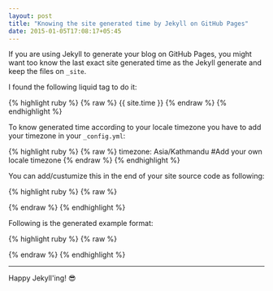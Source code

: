 ```yaml
---
layout: post
title: "Knowing the site generated time by Jekyll on GitHub Pages"
date: 2015-01-05T17:08:17+05:45
---
```


If you are using Jekyll to generate your blog on GitHub Pages, you might want too know the last exact site generated time as the Jekyll generate and keep the files on `_site`.

I found the following liquid tag to do it:

{% highlight ruby %}
{% raw %}
{{ site.time }}
{% endraw %}
{% endhighlight %}

To know generated time according to your locale timezone you have to add your timezone in your `_config.yml`:

{% highlight ruby %}
{% raw %}
timezone:    Asia/Kathmandu #Add your own locale timezone
{% endraw %}
{% endhighlight %}

You can add/custumize this in the end of your site source code as following:

{% highlight ruby %}
{% raw %}
<!-- Proudly Hosted on GitHub | Generated {{ site.time }} | Revision {{ site.github.build_revision }} -->
{% endraw %}
{% endhighlight %}

Following is the generated example format:

{% highlight ruby %}
{% raw %}
<!-- Proudly Hosted on GitHub | Generated 2015-01-05 18:06:54 +0545 | Revision 8b10cc6954163643f53d0b503888578e143d7e57 -->
{% endraw %}
{% endhighlight %}

---

Happy Jekyll'ing! :sunglasses:
